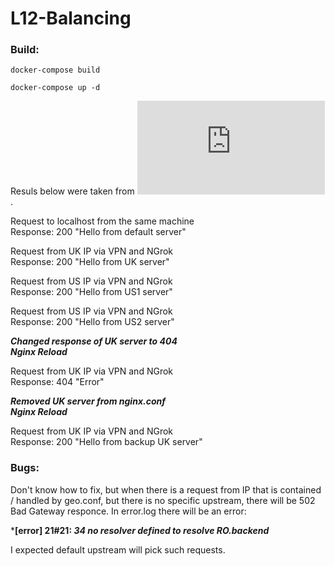 # L12-Balancing
 
### Build:
```
docker-compose build

docker-compose up -d
```

Resuls below were taken from ![access.log](https://github.com/GrigoriyYepick/L12-Balancing/blob/main/nginx/access.log).

Request to localhost from the same machine<br>
Response: 200 "Hello from default server"

Request from UK IP via VPN and NGrok<br>
Response: 200 "Hello from UK server"

Request from US IP via VPN and NGrok<br>
Response: 200 "Hello from US1 server"

Request from US IP via VPN and NGrok<br>
Response: 200 "Hello from US2 server"

***Changed response of UK server to 404<br>
Nginx Reload***

Request from UK IP via VPN and NGrok<br>
Response: 404 "Error"

***Removed UK server from nginx.conf<br>
Nginx Reload***

Request from UK IP via VPN and NGrok<br>
Response: 200 "Hello from backup UK server"

### Bugs:

Don't know how to fix, but when there is a request from IP that is contained / handled by geo.conf, but there is no specific upstream, there will be 502 Bad Gateway responce. In error.log there will be an error:

***[error] 21#21: *34 no resolver defined to resolve RO.backend***

I expected default upstream will pick such requests.
